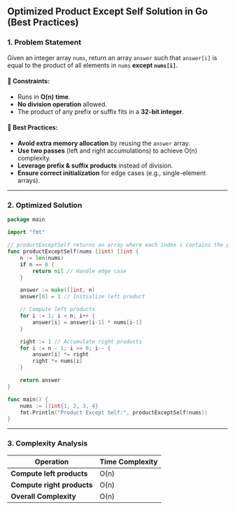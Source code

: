 ## Optimized Product Except Self Solution in Go (Best Practices)

### 1. Problem Statement
Given an integer array `nums`, return an array `answer` such that `answer[i]` is equal to the product of all elements in `nums` **except `nums[i]`**.

#### 🔹 Constraints:
- Runs in **O(n) time**.
- **No division operation** allowed.
- The product of any prefix or suffix fits in a **32-bit integer**.

#### 🔹 Best Practices:
- **Avoid extra memory allocation** by reusing the `answer` array.
- **Use two passes** (left and right accumulations) to achieve O(n) complexity.
- **Leverage prefix & suffix products** instead of division.
- **Ensure correct initialization** for edge cases (e.g., single-element arrays).

---

### 2. Optimized Solution

```go
package main

import "fmt"

// productExceptSelf returns an array where each index i contains the product of all elements except nums[i].
func productExceptSelf(nums []int) []int {
	n := len(nums)
	if n == 0 {
		return nil // Handle edge case
	}

	answer := make([]int, n)
	answer[0] = 1 // Initialize left product

	// Compute left products
	for i := 1; i < n; i++ {
		answer[i] = answer[i-1] * nums[i-1]
	}

	right := 1 // Accumulate right products
	for i := n - 1; i >= 0; i-- {
		answer[i] *= right
		right *= nums[i]
	}

	return answer
}

func main() {
	nums := []int{1, 2, 3, 4}
	fmt.Println("Product Except Self:", productExceptSelf(nums))
}
```

---

### 3. Complexity Analysis
| Operation      | Time Complexity |
|---------------|----------------|
| **Compute left products** | O(n) |
| **Compute right products** | O(n) |
| **Overall Complexity** | O(n) |
